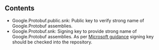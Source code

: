 Contents
--------

- Google.Protobuf.public.snk:
  Public key to verify strong name of Google.Protobuf assemblies.
- Google.Protobuf.snk:
  Signing key to provide strong name of Google.Protobuf assemblies.
  As per [Microsoft guidance](https://msdn.microsoft.com/en-us/library/wd40t7ad(v=vs.110).aspx)
  signing key should be checked into the repository.
